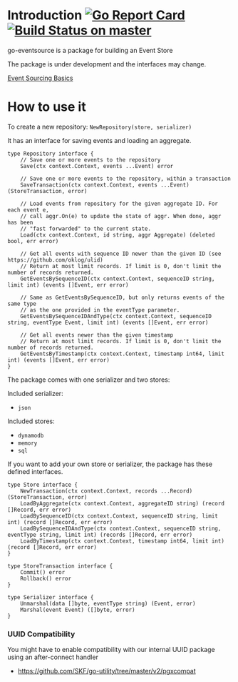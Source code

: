 # Introduction [![Go Report Card](https://goreportcard.com/badge/github.com/SKF/go-eventsource)](https://goreportcard.com/report/github.com/SKF/go-eventsource) [![Build Status on master](https://travis-ci.org/SKF/go-eventsource.svg?branch=master)](https://travis-ci.org/SKF/go-eventsource)

go-eventsource is a package for building an Event Store

The package is under development and the interfaces may change.

[Event Sourcing Basics](http://eventstore.org.s3-website.eu-west-2.amazonaws.com/docs/event-sourcing-basics)

# How to use it

To create a new repository:
`NewRepository(store, serializer)`

It has an interface for saving events and loading an aggregate.

```
type Repository interface {
	// Save one or more events to the repository
	Save(ctx context.Context, events ...Event) error

	// Save one or more events to the repository, within a transaction
	SaveTransaction(ctx context.Context, events ...Event) (StoreTransaction, error)

	// Load events from repository for the given aggregate ID. For each event e,
	// call aggr.On(e) to update the state of aggr. When done, aggr has been
	// "fast forwarded" to the current state.
	Load(ctx context.Context, id string, aggr Aggregate) (deleted bool, err error)

	// Get all events with sequence ID newer than the given ID (see https://github.com/oklog/ulid)
	// Return at most limit records. If limit is 0, don't limit the number of records returned.
	GetEventsBySequenceID(ctx context.Context, sequenceID string, limit int) (events []Event, err error)

	// Same as GetEventsBySequenceID, but only returns events of the same type
	// as the one provided in the eventType parameter.
	GetEventsBySequenceIDAndType(ctx context.Context, sequenceID string, eventType Event, limit int) (events []Event, err error)

	// Get all events newer than the given timestamp
	// Return at most limit records. If limit is 0, don't limit the number of records returned.
	GetEventsByTimestamp(ctx context.Context, timestamp int64, limit int) (events []Event, err error)
}
```

The package comes with one serializer and two stores:

Included serializer:

- `json`

Included stores:

- `dynamodb`
- `memory`
- `sql`

If you want to add your own store or serializer, the package has these defined interfaces.

```
type Store interface {
	NewTransaction(ctx context.Context, records ...Record) (StoreTransaction, error)
	LoadByAggregate(ctx context.Context, aggregateID string) (record []Record, err error)
	LoadBySequenceID(ctx context.Context, sequenceID string, limit int) (record []Record, err error)
	LoadBySequenceIDAndType(ctx context.Context, sequenceID string, eventType string, limit int) (records []Record, err error)
	LoadByTimestamp(ctx context.Context, timestamp int64, limit int) (record []Record, err error)
}

type StoreTransaction interface {
	Commit() error
	Rollback() error
}
```

```
type Serializer interface {
	Unmarshal(data []byte, eventType string) (Event, error)
	Marshal(event Event) ([]byte, error)
}
```

### UUID Compatibility
You might have to enable compatibility with our internal UUID package using an after-connect handler
- https://github.com/SKF/go-utility/tree/master/v2/pgxcompat
